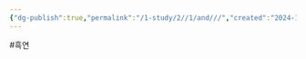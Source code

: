 ```yaml
---
{"dg-publish":true,"permalink":"/1-study/2//1/and///","created":"2024-11-20T21:02:28.752+09:00","updated":"2025-06-25T16:10:14.118+09:00"}
---
```


#흑연 